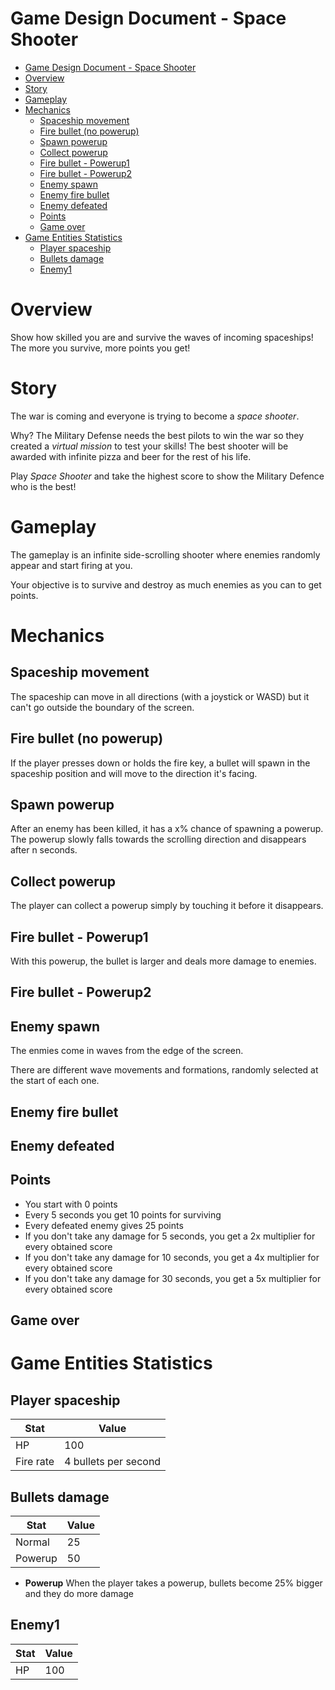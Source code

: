 # Game Design Document - Space Shooter

- [Game Design Document - Space Shooter](#game-design-document---space-shooter)
- [Overview](#overview)
- [Story](#story)
- [Gameplay](#gameplay)
- [Mechanics](#mechanics)
  - [Spaceship movement](#spaceship-movement)
  - [Fire bullet (no powerup)](#fire-bullet-no-powerup)
  - [Spawn powerup](#spawn-powerup)
  - [Collect powerup](#collect-powerup)
  - [Fire bullet - Powerup1](#fire-bullet---powerup1)
  - [Fire bullet - Powerup2](#fire-bullet---powerup2)
  - [Enemy spawn](#enemy-spawn)
  - [Enemy fire bullet](#enemy-fire-bullet)
  - [Enemy defeated](#enemy-defeated)
  - [Points](#points)
  - [Game over](#game-over)
- [Game Entities Statistics](#game-entities-statistics)
  - [Player spaceship](#player-spaceship)
  - [Bullets damage](#bullets-damage)
  - [Enemy1](#enemy1)

# Overview

Show how skilled you are and survive the waves of incoming spaceships! The more you survive, more points you get!

# Story

The war is coming and everyone is trying to become a *space shooter*. 

Why? The Military Defense needs the best pilots to win the war so they created a *virtual mission* to test your skills! 
The best shooter will be awarded with infinite pizza and beer for the rest of his life.

Play *Space Shooter* and take the highest score to show the Military Defence who is the best!

# Gameplay

The gameplay is an infinite side-scrolling shooter where enemies randomly appear and start firing at you.

Your objective is to survive and destroy as much enemies as you can to get points.

# Mechanics

## Spaceship movement

The spaceship can move in all directions (with a joystick or WASD) but it can't go outside the boundary of the screen.

## Fire bullet (no powerup)

If the player presses down or holds the fire key, a bullet will spawn in the spaceship position and will move to the direction it's facing.

## Spawn powerup

After an enemy has been killed, it has a x% chance of spawning a powerup.
The powerup slowly falls towards the scrolling direction and disappears after n seconds.

## Collect powerup

The player can collect a powerup simply by touching it before it disappears.

## Fire bullet - Powerup1

With this powerup, the bullet is larger and deals more damage to enemies.

## Fire bullet - Powerup2

## Enemy spawn

The enmies come in waves from the edge of the screen.

There are different wave movements and formations, randomly selected at the start of each one.

## Enemy fire bullet

## Enemy defeated

## Points

- You start with 0 points
- Every 5 seconds you get 10 points for surviving
- Every defeated enemy gives 25 points
- If you don't take any damage for 5 seconds, you get a 2x multiplier for every obtained score
- If you don't take any damage for 10 seconds, you get a 4x multiplier for every obtained score
- If you don't take any damage for 30 seconds, you get a 5x multiplier for every obtained score
  
## Game over

# Game Entities Statistics

## Player spaceship

|   Stat    |        Value         |
| --------- | -------------------- |
| HP        | 100                  |
| Fire rate | 4 bullets per second |

## Bullets damage

|  Stat   | Value |
| ------- | ----- |
| Normal  | 25    |
| Powerup | 50    |

- **Powerup** When the player takes a powerup, bullets become 25% bigger and they do more damage

## Enemy1

|  Stat  | Value |
| ------ | ----- |
| HP     | 100   |
